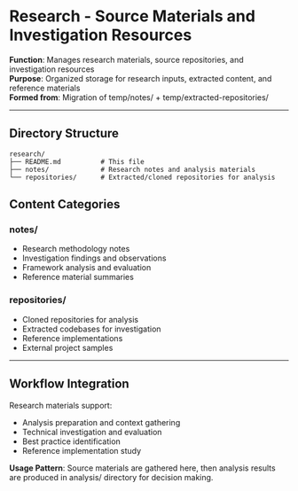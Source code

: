 # Research - Source Materials and Investigation Resources

**Function**: Manages research materials, source repositories, and investigation resources  
**Purpose**: Organized storage for research inputs, extracted content, and reference materials  
**Formed from**: Migration of temp/notes/ + temp/extracted-repositories/  

---

## Directory Structure

```
research/
├── README.md          # This file
├── notes/             # Research notes and analysis materials
└── repositories/      # Extracted/cloned repositories for analysis
```

## Content Categories

### notes/
- Research methodology notes
- Investigation findings and observations
- Framework analysis and evaluation
- Reference material summaries

### repositories/
- Cloned repositories for analysis
- Extracted codebases for investigation
- Reference implementations
- External project samples

---

## Workflow Integration

Research materials support:
- Analysis preparation and context gathering
- Technical investigation and evaluation
- Best practice identification
- Reference implementation study

**Usage Pattern**: Source materials are gathered here, then analysis results are produced in analysis/ directory for decision making.